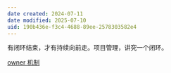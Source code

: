 ```yaml
---
date created: 2024-07-11
date modified: 2025-07-10
uid: 190b436e-f3c4-4688-89ee-2578303582e4
---
```


有闭环结束，才有持续向前走。项目管理，讲究一个闭环。

[owner 机制](owner%20机制.md)
